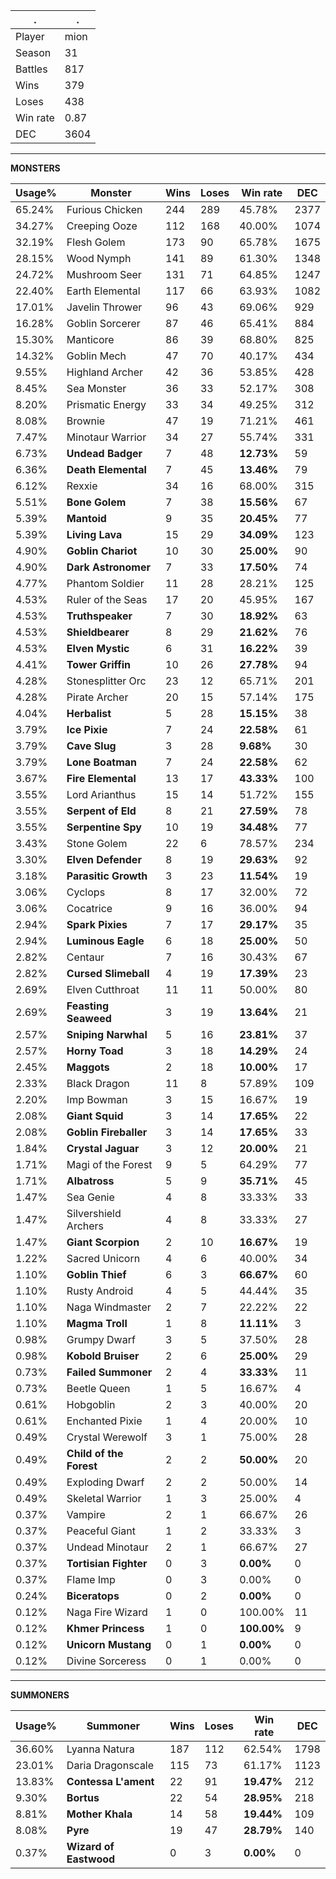 .|.
|-|-
Player|mion
Season|31
Battles|817
Wins|379
Loses|438
Win rate|0.87
DEC|3604

---
**MONSTERS**

Usage%|Monster|Wins|Loses|Win rate|DEC|
-|-|-|-|-|-|
65.24%|Furious Chicken|244|289|45.78%|2377|
34.27%|Creeping Ooze|112|168|40.00%|1074|
32.19%|Flesh Golem|173|90|65.78%|1675|
28.15%|Wood Nymph|141|89|61.30%|1348|
24.72%|Mushroom Seer|131|71|64.85%|1247|
22.40%|Earth Elemental|117|66|63.93%|1082|
17.01%|Javelin Thrower|96|43|69.06%|929|
16.28%|Goblin Sorcerer|87|46|65.41%|884|
15.30%|Manticore|86|39|68.80%|825|
14.32%|Goblin Mech|47|70|40.17%|434|
9.55%|Highland Archer|42|36|53.85%|428|
8.45%|Sea Monster|36|33|52.17%|308|
8.20%|Prismatic Energy|33|34|49.25%|312|
8.08%|Brownie|47|19|71.21%|461|
7.47%|Minotaur Warrior|34|27|55.74%|331|
6.73%|**Undead Badger**|7|48|**12.73%**|59|
6.36%|**Death Elemental**|7|45|**13.46%**|79|
6.12%|Rexxie|34|16|68.00%|315|
5.51%|**Bone Golem**|7|38|**15.56%**|67|
5.39%|**Mantoid**|9|35|**20.45%**|77|
5.39%|**Living Lava**|15|29|**34.09%**|123|
4.90%|**Goblin Chariot**|10|30|**25.00%**|90|
4.90%|**Dark Astronomer**|7|33|**17.50%**|74|
4.77%|Phantom Soldier|11|28|28.21%|125|
4.53%|Ruler of the Seas|17|20|45.95%|167|
4.53%|**Truthspeaker**|7|30|**18.92%**|63|
4.53%|**Shieldbearer**|8|29|**21.62%**|76|
4.53%|**Elven Mystic**|6|31|**16.22%**|39|
4.41%|**Tower Griffin**|10|26|**27.78%**|94|
4.28%|Stonesplitter Orc|23|12|65.71%|201|
4.28%|Pirate Archer|20|15|57.14%|175|
4.04%|**Herbalist**|5|28|**15.15%**|38|
3.79%|**Ice Pixie**|7|24|**22.58%**|61|
3.79%|**Cave Slug**|3|28|**9.68%**|30|
3.79%|**Lone Boatman**|7|24|**22.58%**|62|
3.67%|**Fire Elemental**|13|17|**43.33%**|100|
3.55%|Lord Arianthus|15|14|51.72%|155|
3.55%|**Serpent of Eld**|8|21|**27.59%**|78|
3.55%|**Serpentine Spy**|10|19|**34.48%**|77|
3.43%|Stone Golem|22|6|78.57%|234|
3.30%|**Elven Defender**|8|19|**29.63%**|92|
3.18%|**Parasitic Growth**|3|23|**11.54%**|19|
3.06%|Cyclops|8|17|32.00%|72|
3.06%|Cocatrice|9|16|36.00%|94|
2.94%|**Spark Pixies**|7|17|**29.17%**|35|
2.94%|**Luminous Eagle**|6|18|**25.00%**|50|
2.82%|Centaur|7|16|30.43%|67|
2.82%|**Cursed Slimeball**|4|19|**17.39%**|23|
2.69%|Elven Cutthroat|11|11|50.00%|80|
2.69%|**Feasting Seaweed**|3|19|**13.64%**|21|
2.57%|**Sniping Narwhal**|5|16|**23.81%**|37|
2.57%|**Horny Toad**|3|18|**14.29%**|24|
2.45%|**Maggots**|2|18|**10.00%**|17|
2.33%|Black Dragon|11|8|57.89%|109|
2.20%|Imp Bowman|3|15|16.67%|19|
2.08%|**Giant Squid**|3|14|**17.65%**|22|
2.08%|**Goblin Fireballer**|3|14|**17.65%**|33|
1.84%|**Crystal Jaguar**|3|12|**20.00%**|21|
1.71%|Magi of the Forest|9|5|64.29%|77|
1.71%|**Albatross**|5|9|**35.71%**|45|
1.47%|Sea Genie|4|8|33.33%|33|
1.47%|Silvershield Archers|4|8|33.33%|27|
1.47%|**Giant Scorpion**|2|10|**16.67%**|19|
1.22%|Sacred Unicorn|4|6|40.00%|34|
1.10%|**Goblin Thief**|6|3|**66.67%**|60|
1.10%|Rusty Android|4|5|44.44%|35|
1.10%|Naga Windmaster|2|7|22.22%|22|
1.10%|**Magma Troll**|1|8|**11.11%**|3|
0.98%|Grumpy Dwarf|3|5|37.50%|28|
0.98%|**Kobold Bruiser**|2|6|**25.00%**|29|
0.73%|**Failed Summoner**|2|4|**33.33%**|11|
0.73%|Beetle Queen|1|5|16.67%|4|
0.61%|Hobgoblin|2|3|40.00%|20|
0.61%|Enchanted Pixie|1|4|20.00%|10|
0.49%|Crystal Werewolf|3|1|75.00%|28|
0.49%|**Child of the Forest**|2|2|**50.00%**|20|
0.49%|Exploding Dwarf|2|2|50.00%|14|
0.49%|Skeletal Warrior|1|3|25.00%|4|
0.37%|Vampire|2|1|66.67%|26|
0.37%|Peaceful Giant|1|2|33.33%|3|
0.37%|Undead Minotaur|2|1|66.67%|27|
0.37%|**Tortisian Fighter**|0|3|**0.00%**|0|
0.37%|Flame Imp|0|3|0.00%|0|
0.24%|**Biceratops**|0|2|**0.00%**|0|
0.12%|Naga Fire Wizard|1|0|100.00%|11|
0.12%|**Khmer Princess**|1|0|**100.00%**|9|
0.12%|**Unicorn Mustang**|0|1|**0.00%**|0|
0.12%|Divine Sorceress|0|1|0.00%|0|

---
**SUMMONERS**

Usage%|Summoner|Wins|Loses|Win rate|DEC|
-|-|-|-|-|-|
36.60%|Lyanna Natura|187|112|62.54%|1798|
23.01%|Daria Dragonscale|115|73|61.17%|1123|
13.83%|**Contessa L'ament**|22|91|**19.47%**|212|
9.30%|**Bortus**|22|54|**28.95%**|218|
8.81%|**Mother Khala**|14|58|**19.44%**|109|
8.08%|**Pyre**|19|47|**28.79%**|140|
0.37%|**Wizard of Eastwood**|0|3|**0.00%**|0|
